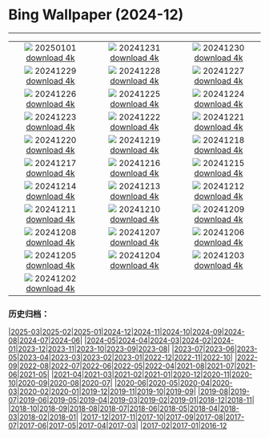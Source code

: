 # Bing Wallpaper (2024-12)
**************
| | | |
|:-:|:-:|:-:|
| ![](https://www.bing.com/th?id=OHR.PolarBearSwim_FR-FR0276887378_1920x1080.jpg) 20250101 [download 4k](https://www.bing.com/th?id=OHR.PolarBearSwim_FR-FR0276887378_UHD.jpg) | ![](https://www.bing.com/th?id=OHR.ParisNewYearEve_FR-FR3084713180_1920x1080.jpg) 20241231 [download 4k](https://www.bing.com/th?id=OHR.ParisNewYearEve_FR-FR3084713180_UHD.jpg) | ![](https://www.bing.com/th?id=OHR.MountFieldNP_FR-FR0048358623_1920x1080.jpg) 20241230 [download 4k](https://www.bing.com/th?id=OHR.MountFieldNP_FR-FR0048358623_UHD.jpg) |
| ![](https://www.bing.com/th?id=OHR.BorobudurBells_FR-FR9771454901_1920x1080.jpg) 20241229 [download 4k](https://www.bing.com/th?id=OHR.BorobudurBells_FR-FR9771454901_UHD.jpg) | ![](https://www.bing.com/th?id=OHR.CoralTurtle_FR-FR9548465819_1920x1080.jpg) 20241228 [download 4k](https://www.bing.com/th?id=OHR.CoralTurtle_FR-FR9548465819_UHD.jpg) | ![](https://www.bing.com/th?id=OHR.LakeBledSnow_FR-FR5167708906_1920x1080.jpg) 20241227 [download 4k](https://www.bing.com/th?id=OHR.LakeBledSnow_FR-FR5167708906_UHD.jpg) |
| ![](https://www.bing.com/th?id=OHR.PointeDiable_FR-FR3649413809_1920x1080.jpg) 20241226 [download 4k](https://www.bing.com/th?id=OHR.PointeDiable_FR-FR3649413809_UHD.jpg) | ![](https://www.bing.com/th?id=OHR.ReindeerTrio_FR-FR3852495223_1920x1080.jpg) 20241225 [download 4k](https://www.bing.com/th?id=OHR.ReindeerTrio_FR-FR3852495223_UHD.jpg) | ![](https://www.bing.com/th?id=OHR.SantaSnowglobe_FR-FR4108706539_1920x1080.jpg) 20241224 [download 4k](https://www.bing.com/th?id=OHR.SantaSnowglobe_FR-FR4108706539_UHD.jpg) |
| ![](https://www.bing.com/th?id=OHR.FestivusCranes_FR-FR4485267796_1920x1080.jpg) 20241223 [download 4k](https://www.bing.com/th?id=OHR.FestivusCranes_FR-FR4485267796_UHD.jpg) | ![](https://www.bing.com/th?id=OHR.CrystalPier_FR-FR4694395729_1920x1080.jpg) 20241222 [download 4k](https://www.bing.com/th?id=OHR.CrystalPier_FR-FR4694395729_UHD.jpg) | ![](https://www.bing.com/th?id=OHR.SolsticeHalo_FR-FR4955312327_1920x1080.jpg) 20241221 [download 4k](https://www.bing.com/th?id=OHR.SolsticeHalo_FR-FR4955312327_UHD.jpg) |
| ![](https://www.bing.com/th?id=OHR.SantaClausVillage_FR-FR1605218480_1920x1080.jpg) 20241220 [download 4k](https://www.bing.com/th?id=OHR.SantaClausVillage_FR-FR1605218480_UHD.jpg) | ![](https://www.bing.com/th?id=OHR.SibiuRomania_FR-FR5904755818_1920x1080.jpg) 20241219 [download 4k](https://www.bing.com/th?id=OHR.SibiuRomania_FR-FR5904755818_UHD.jpg) | ![](https://www.bing.com/th?id=OHR.NutcrackerBallet_FR-FR0747265079_1920x1080.jpg) 20241218 [download 4k](https://www.bing.com/th?id=OHR.NutcrackerBallet_FR-FR0747265079_UHD.jpg) |
| ![](https://www.bing.com/th?id=OHR.ReinefjordenNorway_FR-FR9231276610_1920x1080.jpg) 20241217 [download 4k](https://www.bing.com/th?id=OHR.ReinefjordenNorway_FR-FR9231276610_UHD.jpg) | ![](https://www.bing.com/th?id=OHR.SalzburgSnow_FR-FR2498324626_1920x1080.jpg) 20241216 [download 4k](https://www.bing.com/th?id=OHR.SalzburgSnow_FR-FR2498324626_UHD.jpg) | ![](https://www.bing.com/th?id=OHR.MisurinaLake_FR-FR7558311472_1920x1080.jpg) 20241215 [download 4k](https://www.bing.com/th?id=OHR.MisurinaLake_FR-FR7558311472_UHD.jpg) |
| ![](https://www.bing.com/th?id=OHR.LynxTree_FR-FR1855644774_1920x1080.jpg) 20241214 [download 4k](https://www.bing.com/th?id=OHR.LynxTree_FR-FR1855644774_UHD.jpg) | ![](https://www.bing.com/th?id=OHR.ChristmasBudapest_FR-FR0838567901_1920x1080.jpg) 20241213 [download 4k](https://www.bing.com/th?id=OHR.ChristmasBudapest_FR-FR0838567901_UHD.jpg) | ![](https://www.bing.com/th?id=OHR.WildPoinsettia_FR-FR2758700807_1920x1080.jpg) 20241212 [download 4k](https://www.bing.com/th?id=OHR.WildPoinsettia_FR-FR2758700807_UHD.jpg) |
| ![](https://www.bing.com/th?id=OHR.DolomitesSky_FR-FR2183933361_1920x1080.jpg) 20241211 [download 4k](https://www.bing.com/th?id=OHR.DolomitesSky_FR-FR2183933361_UHD.jpg) | ![](https://www.bing.com/th?id=OHR.CornwallSnow_FR-FR1834119825_1920x1080.jpg) 20241210 [download 4k](https://www.bing.com/th?id=OHR.CornwallSnow_FR-FR1834119825_UHD.jpg) | ![](https://www.bing.com/th?id=OHR.GuanacosChile_FR-FR0722338222_1920x1080.jpg) 20241209 [download 4k](https://www.bing.com/th?id=OHR.GuanacosChile_FR-FR0722338222_UHD.jpg) |
| ![](https://www.bing.com/th?id=OHR.ReopeningNotreDame_FR-FR5165801809_1920x1080.jpg) 20241208 [download 4k](https://www.bing.com/th?id=OHR.ReopeningNotreDame_FR-FR5165801809_UHD.jpg) | ![](https://www.bing.com/th?id=OHR.ArraialdoCabo_FR-FR2062864559_1920x1080.jpg) 20241207 [download 4k](https://www.bing.com/th?id=OHR.ArraialdoCabo_FR-FR2062864559_UHD.jpg) | ![](https://www.bing.com/th?id=OHR.ColmarHoliday_FR-FR1755218249_1920x1080.jpg) 20241206 [download 4k](https://www.bing.com/th?id=OHR.ColmarHoliday_FR-FR1755218249_UHD.jpg) |
| ![](https://www.bing.com/th?id=OHR.MonoTufa_FR-FR7760480527_1920x1080.jpg) 20241205 [download 4k](https://www.bing.com/th?id=OHR.MonoTufa_FR-FR7760480527_UHD.jpg) | ![](https://www.bing.com/th?id=OHR.RhinosKenya_FR-FR8206885022_1920x1080.jpg) 20241204 [download 4k](https://www.bing.com/th?id=OHR.RhinosKenya_FR-FR8206885022_UHD.jpg) | ![](https://www.bing.com/th?id=OHR.JaipurFort_FR-FR7682390069_1920x1080.jpg) 20241203 [download 4k](https://www.bing.com/th?id=OHR.JaipurFort_FR-FR7682390069_UHD.jpg) |
| ![](https://www.bing.com/th?id=OHR.SnowMoose_FR-FR5886438114_1920x1080.jpg) 20241202 [download 4k](https://www.bing.com/th?id=OHR.SnowMoose_FR-FR5886438114_UHD.jpg) |  |  |

### 历史归档：

|[2025-03](/../2025-03/2025-03.md)|[2025-02](/../2025-02/2025-02.md)|[2025-01](/../2025-01/2025-01.md)|[2024-12](/2024-12.md)|[2024-11](/../2024-11/2024-11.md)|[2024-10](/../2024-10/2024-10.md)|[2024-09](/../2024-09/2024-09.md)|[2024-08](/../2024-08/2024-08.md)|[2024-07](/../2024-07/2024-07.md)|[2024-06](/../2024-06/2024-06.md)|
|[2024-05](/../2024-05/2024-05.md)|[2024-04](/../2024-04/2024-04.md)|[2024-03](/../2024-03/2024-03.md)|[2024-02](/../2024-02/2024-02.md)|[2024-01](/../2024-01/2024-01.md)|[2023-12](/../2023-12/2023-12.md)|[2023-11](/../2023-11/2023-11.md)|[2023-10](/../2023-10/2023-10.md)|[2023-09](/../2023-09/2023-09.md)|[2023-08](/../2023-08/2023-08.md)|
|[2023-07](/../2023-07/2023-07.md)|[2023-06](/../2023-06/2023-06.md)|[2023-05](/../2023-05/2023-05.md)|[2023-04](/../2023-04/2023-04.md)|[2023-03](/../2023-03/2023-03.md)|[2023-02](/../2023-02/2023-02.md)|[2023-01](/../2023-01/2023-01.md)|[2022-12](/../2022-12/2022-12.md)|[2022-11](/../2022-11/2022-11.md)|[2022-10](/../2022-10/2022-10.md)|
|[2022-09](/../2022-09/2022-09.md)|[2022-08](/../2022-08/2022-08.md)|[2022-07](/../2022-07/2022-07.md)|[2022-06](/../2022-06/2022-06.md)|[2022-05](/../2022-05/2022-05.md)|[2022-04](/../2022-04/2022-04.md)|[2021-08](/../2021-08/2021-08.md)|[2021-07](/../2021-07/2021-07.md)|[2021-06](/../2021-06/2021-06.md)|[2021-05](/../2021-05/2021-05.md)|
|[2021-04](/../2021-04/2021-04.md)|[2021-03](/../2021-03/2021-03.md)|[2021-02](/../2021-02/2021-02.md)|[2021-01](/../2021-01/2021-01.md)|[2020-12](/../2020-12/2020-12.md)|[2020-11](/../2020-11/2020-11.md)|[2020-10](/../2020-10/2020-10.md)|[2020-09](/../2020-09/2020-09.md)|[2020-08](/../2020-08/2020-08.md)|[2020-07](/../2020-07/2020-07.md)|
|[2020-06](/../2020-06/2020-06.md)|[2020-05](/../2020-05/2020-05.md)|[2020-04](/../2020-04/2020-04.md)|[2020-03](/../2020-03/2020-03.md)|[2020-02](/../2020-02/2020-02.md)|[2020-01](/../2020-01/2020-01.md)|[2019-12](/../2019-12/2019-12.md)|[2019-11](/../2019-11/2019-11.md)|[2019-10](/../2019-10/2019-10.md)|[2019-09](/../2019-09/2019-09.md)|
|[2019-08](/../2019-08/2019-08.md)|[2019-07](/../2019-07/2019-07.md)|[2019-06](/../2019-06/2019-06.md)|[2019-05](/../2019-05/2019-05.md)|[2019-04](/../2019-04/2019-04.md)|[2019-03](/../2019-03/2019-03.md)|[2019-02](/../2019-02/2019-02.md)|[2019-01](/../2019-01/2019-01.md)|[2018-12](/../2018-12/2018-12.md)|[2018-11](/../2018-11/2018-11.md)|
|[2018-10](/../2018-10/2018-10.md)|[2018-09](/../2018-09/2018-09.md)|[2018-08](/../2018-08/2018-08.md)|[2018-07](/../2018-07/2018-07.md)|[2018-06](/../2018-06/2018-06.md)|[2018-05](/../2018-05/2018-05.md)|[2018-04](/../2018-04/2018-04.md)|[2018-03](/../2018-03/2018-03.md)|[2018-02](/../2018-02/2018-02.md)|[2018-01](/../2018-01/2018-01.md)|
|[2017-12](/../2017-12/2017-12.md)|[2017-11](/../2017-11/2017-11.md)|[2017-10](/../2017-10/2017-10.md)|[2017-09](/../2017-09/2017-09.md)|[2017-08](/../2017-08/2017-08.md)|[2017-07](/../2017-07/2017-07.md)|[2017-06](/../2017-06/2017-06.md)|[2017-05](/../2017-05/2017-05.md)|[2017-04](/../2017-04/2017-04.md)|[2017-03](/../2017-03/2017-03.md)|
|[2017-02](/../2017-02/2017-02.md)|[2017-01](/../2017-01/2017-01.md)|[2016-12](/../2016-12/2016-12.md)